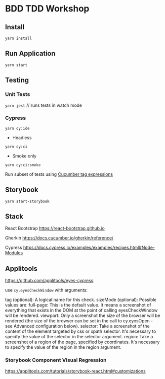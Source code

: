 # BDD TDD Workshop

## Install

`yarn install`

## Run Application

`yarn start`

## Testing

### Unit Tests

`yarn jest` // runs tests in watch mode

### Cypress

`yarn cy:ide`

* Headless

`yarn cy:ci`

* Smoke only

`yarn cy:ci:smoke`

Run subset of tests using [Cucumber tag expressions](https://github.com/cucumber/cucumber/tree/master/tag-expressions)


## Storybook

`yarn start-storybook`

## Stack

React Bootstrap https://react-bootstrap.github.io

Gherkin https://docs.cucumber.io/gherkin/reference/

Cypress https://docs.cypress.io/examples/examples/recipes.html#Node-Modules

## Applitools

https://github.com/applitools/eyes-cypress

use `cy.eyesCheckWindow` with arguments:

tag (optional): A logical name for this check.
sizeMode (optional): Possible values are:
full-page: This is the default value. It means a screenshot of everything that exists in the DOM at the point of calling eyesCheckWindow will be rendered.
viewport: Only a screenshot the size of the browser will be rendered (the size of the browser can be set in the call to cy.eyesOpen - see Advanced configuration below).
selector: Take a screenshot of the content of the element targeted by css or xpath selector. It's necessary to specify the value of the selector in the selector argument.
region: Take a screenshot of a region of the page, specified by coordinates. It's necessary to specify the value of the region in the region argument.


### Storybook Component Visual Regression

https://applitools.com/tutorials/storybook-react.html#customizations
